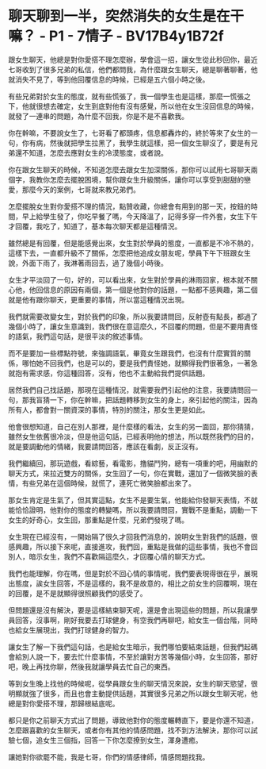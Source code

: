 # 聊天聊到一半，突然消失的女生是在干嘛？ - P1 - 7情子 - BV17B4y1B72f

跟女生聊天，他總是對你愛搭不理怎麼辦，學會這一招，讓女生從此秒回你，最近七哥收到了很多兄弟的私信，他們都問我，為什麼跟女生聊天，總是聊著聊著，他就消失不見了，等到他回覆信息的時候，已經是五六個小時之後。

有些兄弟對於女生的態度，就有些慌張了，我一個學生也是這樣，那麼一慌張之下，他就很想去確定，女生到底對他有沒有感覺，所以他在女生沒回信息的時候，就發了一連串的問題，為什麼不回我，你是不是不喜歡我。

你在幹嘛，不要說女生了，七哥看了都頭疼，信息都轟炸的，終於等來了女生的一句，你有病，然後就把學生拉黑了，我學生就這樣，把一個女生聊沒了，要是有兄弟還不知道，怎麼去應對女生的冷漠態度，或者說。

你在跟女生聊天的時候，不知道怎麼去跟女生加深關係，那你可以試用七哥聊天兩個字，我教你怎麼去擺脫困境，幫你跟女生升級關係，讓你可以享受到甜甜的戀愛，那麼今天的案例，七哥就來教兄弟們。

怎麼擺脫女生對你愛搭不理的情況，點贊收藏，你總會有用到的那一天，按鈕的時間，早上給學生發了，你吃早餐了嗎，今天降溫了，記得多穿一件外套，女生下午才回覆，我吃了，知道了，基本每次聊天都是這種情況。

雖然總是有回覆，但是能感覺出來，女生對於學員的態度，一直都是不冷不熱的，這樣下去，一直都升級不了關係，怎麼把他追成女朋友呢，學員下午下班跟女生說，外面下雨了，我淋著雨回去，過了幾個小時後。

女生才平淡回了一句，好的，可以看出來，女生對於學員的淋雨回家，根本就不關心他，他回信息的原因有兩個，第一個是他對你的話題，一點都不感興趣，第二個就是他有跟你聊天，更重要的事情，所以當這種情況出現。

我們就需要改變女生，對於我們的印象，所以我要請問回，反射壺有點長，都過了幾個小時了，讓女生意識到，我們很在意這麼久，不回覆的問題，但是不要用責怪的語氣，我們這句話，是很平淡的敘述事情。

而不是要加一些標點符號，來強調語氣，畢竟女生跟我們，也沒有什麼實質的關係，哪怕她不回我們，也是可以的，要是我們責怪她，就顯得我們很著急，一著急就抱有需求感，你這種回答，沒有，他也不主動給我們提供話題。

居然我們自己找話題，那現在這種情況，就需要我們引起他的注意，我要請問回一句，那我盲猜一下，你在幹嘛，把話題轉移到女生的身上，來引起他的關注，因為所有人，都會對一關資深的事情，特別的關注，那女生更是如此。

他會很想知道，自己在別人那裡，是什麼樣的看法，女生的另一面回，那你猜猜，雖然女生依舊很冷淡，但是他這句話，已經表明他的想法，所以既然我們的目的，就是要調動他的情緒，我要請問回答，應該在看劇，反正沒有。

我們繼續回，那玩遊戲，看綜藝，看電影，撸貓鬥狗，總有一項重的吧，用幽默的聊天方式，來拉近雙方的關係，女生回了一句，你在實戰，還加了一個微笑臉的表情，有些兄弟在這個時候，就慌了，連死亡微笑臉都出來了。

那女生肯定是生氣了，但其實這點，女生不是要生氣，他能給你發聊天表情，不就能恰恰證明，他對你的態度的轉變嗎，所以我要請問回，實戰不是重點，調動一下女生的好奇心，女生回，那重點是什麼，兄弟們發現了嗎。

女生現在已經沒有，一開始隔了很久才回我們消息的，說明女生對我們的話題，很感興趣，所以接下來呢，直接進攻，我們回，重點是我做的這些事情，我也不會回別人，暗示女生，我們不喜歡隔這麼久，才回覆心情的聊天方式。

我們也能理解，你在嗎，但是對於不回心情的事情呢，我們要表現得很在乎，展現出態度，誒女生回答，不是這樣的，我不是故意的，相比之前女生的回覆啊，現在的回覆，是不是就顯得很照顧我們的感受了。

但問題還是沒有解決，要是這樣結束聊天呢，還是會出現這些的問題，所以我讓學員回答，沒事啊，剛好我要去打球健身，有空我們再聊吧，給女生一個台階，同時也給女生展現出，我們打球健身的智力。

讓女生了解一下我們這句話，也是給女生暗示，我們哪怕要結束話題，但我們起碼會給別人說一下，要去忙什麼事情，不至於讓對方苦等幾個小時，女生回答，那好吧，晚上再找你聊，然後我就讓學員去忙自己的東西。

等到女生晚上找他的時候呢，從學員跟女生的聊天情況來說，女生的聊天慾望，很明顯就強了很多，而且也會主動提供話題，其實很多兄弟之所以跟女生聊天呢，他總是對你愛搭不理，那歸根結底呢。

都只是你之前聊天方式出了問題，導致他對你的態度輾轉直下，要是你還不知道，怎麼跟喜歡的女生聊天，或者你有其他的情感問題，找不到方法解決，那你可以試驗七個，追女生三個指，回答一下你怎麼撩到女生，渾身遭癒。

讓她對你欲罷不能，我是七哥，你們的情感律師，情感問題找我。